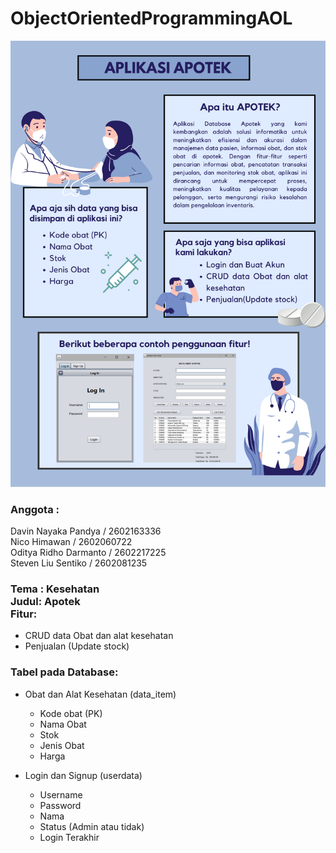 # ObjectOrientedProgrammingAOL
![Poster](./Poster.png)

<h3><b>Anggota : </b></h3>
Davin Nayaka Pandya / 2602163336<br>
Nico Himawan / 2602060722<br>
Oditya Ridho Darmanto / 2602217225<br>
Steven Liu Sentiko / 2602081235<br>


<h3>
<b>Tema :</b> Kesehatan<br>
<b>Judul:</b> Apotek<br>
<b>Fitur:</b>
</h3>

- CRUD data Obat dan alat kesehatan
- Penjualan (Update stock)

<h3>Tabel pada Database:</h3>

- Obat dan Alat Kesehatan (data_item)
    - Kode obat (PK)
    - Nama Obat
    - Stok
    - Jenis Obat
    - Harga

- Login dan Signup (userdata)
    -  Username
    -  Password
    -  Nama
    -  Status (Admin atau tidak)
    -  Login Terakhir
